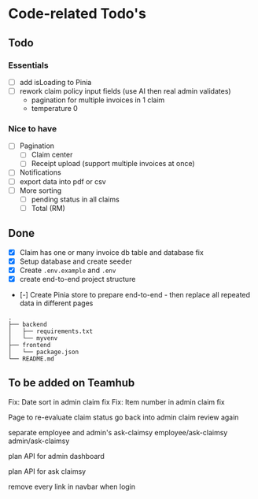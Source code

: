 # Code-related Todo's
## Todo
### Essentials
- [ ] add isLoading to Pinia
- [ ] rework claim policy input fields (use AI then real admin validates)
    - pagination for multiple invoices in 1 claim
    - temperature 0

### Nice to have
- [ ] Pagination
    - [ ] Claim center
    - [ ] Receipt upload (support multiple invoices at once)
- [ ] Notifications
- [ ] export data into pdf or csv
- [ ] More sorting
    - [ ] pending status in all claims
    - [ ] Total (RM)

## Done
- [x] Claim has one or many invoice db table and database fix
- [x] Setup database and create seeder
- [x] Create `.env.example` and `.env`
- [x] create end-to-end project structure
- [-] Create Pinia store to prepare end-to-end
      - then replace all repeated data in different pages
```
.
├── backend
│   ├── requirements.txt
│   └── myvenv
├── frontend
│   └── package.json
└── README.md
```

## To be added on Teamhub
Fix: Date sort in admin claim fix
Fix: Item number in admin claim fix

Page to re-evaluate claim status
go back into admin claim review again

separate employee and admin's ask-claimsy
employee/ask-claimsy
admin/ask-claimsy

plan API for admin dashboard

plan API for ask claimsy

remove every link in navbar when login
